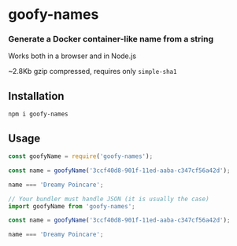 # goofy-names

### Generate a Docker container-like name from a string

Works both in a browser and in Node.js

~2.8Kb gzip compressed, requires only `simple-sha1`

## Installation

`npm i goofy-names`

## Usage

```js
const goofyName = require('goofy-names');

const name = goofyName('3ccf40d8-901f-11ed-aaba-c347cf56a42d');

name === 'Dreamy Poincare';
```

```js
// Your bundler must handle JSON (it is usually the case)
import goofyName from 'goofy-names';

const name = goofyName('3ccf40d8-901f-11ed-aaba-c347cf56a42d');

name === 'Dreamy Poincare';
```